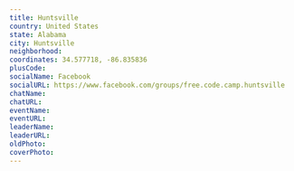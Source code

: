 ```yaml
---
title: Huntsville
country: United States
state: Alabama
city: Huntsville
neighborhood: 
coordinates: 34.577718, -86.835836
plusCode:
socialName: Facebook
socialURL: https://www.facebook.com/groups/free.code.camp.huntsville
chatName:
chatURL:
eventName:
eventURL:
leaderName:
leaderURL:
oldPhoto: 
coverPhoto:
---
```

